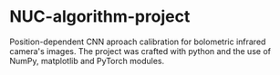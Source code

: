 # NUC-algorithm-project
Position-dependent CNN aproach calibration for bolometric infrared camera's images. The project was crafted with python and the use of NumPy, matplotlib and PyTorch modules.
